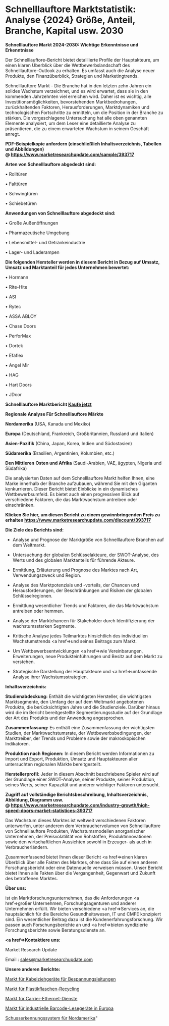# Schnelllauftore Marktstatistik: Analyse {2024} Größe, Anteil, Branche, Kapital usw. 2030

<strong>Schnelllauftore Markt 2024-2030: Wichtige Erkenntnisse und Erkenntnisse</strong>

Der Schnelllauftore-Bericht bietet detaillierte Profile der Hauptakteure, um einen klaren Überblick über die Wettbewerbslandschaft des Schnelllauftore-Outlook zu erhalten. Es umfasst auch die Analyse neuer Produkte, den Finanzüberblick, Strategien und Marketingtrends.

Schnelllauftore Markt - Die Branche hat in den letzten zehn Jahren ein solides Wachstum verzeichnet, und es wird erwartet, dass sie in den kommenden Jahrzehnten viel erreichen wird. Daher ist es wichtig, alle Investitionsmöglichkeiten, bevorstehenden Marktbedrohungen, zurückhaltenden Faktoren, Herausforderungen, Marktdynamiken und technologischen Fortschritte zu ermitteln, um die Position in der Branche zu stärken. Die vorgeschlagene Untersuchung hat alle oben genannten Elemente analysiert, um dem Leser eine detaillierte Analyse zu präsentieren, die zu einem erwarteten Wachstum in seinem Geschäft anregt.

<strong><b>PDF-Beispielkopie anfordern (einschließlich Inhaltsverzeichnis, Tabellen und Abbildungen) @ </b></strong><strong><a href=https://www.marketresearchupdate.com/sample/393717><strong>https://www.marketresearchupdate.com/sample/393717</u></a></strong></strong>

<strong>Arten von Schnelllauftore abgedeckt sind:</strong>

• Rolltüren

• Falttüren

• Schwingtüren

• Schiebetüren

<strong>Anwendungen von Schnelllauftore abgedeckt sind:</strong>

• Große Außenöffnungen

• Pharmazeutische Umgebung

• Lebensmittel- und Getränkeindustrie

• Lager- und Laderampen

<strong>Die folgenden Hersteller werden in diesem Bericht in Bezug auf Umsatz, Umsatz und Marktanteil für jedes Unternehmen bewertet:</strong>

• Hormann

• Rite-Hite

• ASI

• Rytec

• ASSA ABLOY

• Chase Doors

• PerforMax

• Dortek

• Efaflex

• Angel Mir

• HAG

• Hart Doors

• JDoor

<strong>Schnelllauftore Marktbericht <a href=https://www.marketresearchupdate.com/buynow/393717>Kaufe jetzt</a></strong>

<strong>Regionale Analyse Für Schnelllauftore Märkte</strong>

<strong>Nordamerika</strong> (USA, Kanada und Mexiko)

<strong>Europa</strong> (Deutschland, Frankreich, Großbritannien, Russland und Italien)

<strong>Asien-Pazifik</strong> (China, Japan, Korea, Indien und Südostasien)

<strong>Südamerika</strong> (Brasilien, Argentinien, Kolumbien, etc.)

<strong>Den Mittleren</strong> <strong>Osten und Afrika</strong> (Saudi-Arabien, VAE, ägypten, Nigeria und Südafrika)

Die analysierten Daten auf dem Schnelllauftore Markt helfen Ihnen, eine Marke innerhalb der Branche aufzubauen, während Sie mit den Giganten konkurrieren. Dieser Bericht bietet Einblicke in ein dynamisches Wettbewerbsumfeld. Es bietet auch einen progressiven Blick auf verschiedene Faktoren, die das Marktwachstum antreiben oder einschränken.

<strong>Klicken Sie hier, um diesen Bericht zu einem gewinnbringenden Preis zu erhalten
</strong><strong><a href=https://www.marketresearchupdate.com/discount/393717>https://www.marketresearchupdate.com/discount/393717</b></u></strong></a>

<strong>Die Ziele des Berichts sind:</strong>

- Analyse und Prognose der Marktgröße von Schnelllauftore Branchen auf dem Weltmarkt.

- Untersuchung der globalen Schlüsselakteure, der SWOT-Analyse, des Werts und des globalen Marktanteils für führende Akteure.

- Ermittlung, Erläuterung und Prognose des Marktes nach Art, Verwendungszweck und Region.

- Analyse des Marktpotenzials und -vorteils, der Chancen und Herausforderungen, der Beschränkungen und Risiken der globalen Schlüsselregionen.

- Ermittlung wesentlicher Trends und Faktoren, die das Marktwachstum antreiben oder hemmen.

- Analyse der Marktchancen für Stakeholder durch Identifizierung der wachstumsstarken Segmente.

- Kritische Analyse jedes Teilmarktes hinsichtlich des individuellen Wachstumstrends <a href=>und</a> seines Beitrags zum Markt.

- Um Wettbewerbsentwicklungen <a href=>wie</a> Vereinbarungen, Erweiterungen, neue Produkteinführungen und Besitz auf dem Markt zu verstehen.

- Strategische Darstellung der Hauptakteure und <a href=>umfas</a>sende Analyse ihrer Wachstumsstrategien.

<strong>Inhaltsverzeichnis:</strong>

<strong>Studienabdeckung:</strong> Enthält die wichtigsten Hersteller, die wichtigsten Marktsegmente, den Umfang der auf dem Weltmarkt angebotenen Produkte, die berücksichtigten Jahre und die Studienziele. Darüber hinaus wird die im Bericht bereitgestellte Segmentierungsstudie auf der Grundlage der Art des Produkts und der Anwendung angesprochen.

<strong>Zusammenfassung:</strong> Es enthält eine Zusammenfassung der wichtigsten Studien, der Marktwachstumsrate, der Wettbewerbsbedingungen, der Markttreiber, der Trends und Probleme sowie der makroskopischen Indikatoren.

<strong>Produktion nach Regionen:</strong> In diesem Bericht werden Informationen zu Import und Export, Produktion, Umsatz und Hauptakteuren aller untersuchten regionalen Märkte bereitgestellt.

<strong>Herstellerprofil:</strong> Jeder in diesem Abschnitt beschriebene Spieler wird auf der Grundlage einer SWOT-Analyse, seiner Produkte, seiner Produktion, seines Werts, seiner Kapazität und anderer wichtiger Faktoren untersucht.

<strong><b>Zugriff auf vollständige Berichtsbeschreibung, Inhaltsverzeichnis, Abbildung, Diagramm usw. @ </b></strong><strong><a href=https://www.marketresearchupdate.com/industry-growth/high-speed-doors-market-statistices-393717>https://www.marketresearchupdate.com/industry-growth/high-speed-doors-market-statistices-393717</a></strong>

Das Wachstum dieses Marktes ist weltweit verschiedenen Faktoren unterworfen, unter anderem dem Verbrauchervolumen von Schnelllauftore von Schnelllauftore Produkten, Wachstumsmodellen anorganischer Unternehmen, der Preisvolatilität von Rohstoffen, Produktinnovationen sowie den wirtschaftlichen Aussichten sowohl in Erzeuger- als auch in Verbraucherländern.

Zusammenfassend bietet Ihnen dieser Bericht <a href=>einen</a> klaren Überblick über alle Fakten des Marktes, ohne dass Sie auf einen anderen Forschungsbericht oder eine Datenquelle verweisen müssen. Unser Bericht bietet Ihnen alle Fakten über die Vergangenheit, Gegenwart und Zukunft des betroffenen Marktes.

<strong>Über uns:</strong>

 ist ein Marktforschungsunternehmen, das die Anforderungen <a href=>großer</a> Unternehmen, Forschungsagenturen und anderer Unternehmen erfüllt. Wir bieten verschiedene <a href=>Services</a> an, die hauptsächlich für die Bereiche Gesundheitswesen, IT und CMFE konzipiert sind. Ein wesentlicher Beitrag dazu ist die Kundenerfahrungsforschung. Wir passen auch Forschungsberichte an und <a href=>bieten</a> syndizierte Forschungsberichte sowie Beratungsdienste an.

<strong><a href=>Kontaktiere uns:</a></strong>

Market Research Update

Email : sales@marketresearchupdate.com

<strong>Unsere anderen Berichte:</strong>

<a href=https://www.linkedin.com/pulse/stringing-line-cable-pulling-equipment-market>Markt für Kabelziehgeräte für Bespannungsleitungen</a>

<a href=https://www.linkedin.com/pulse/plastic-bottle-recycling-market-2023-remarking>Markt für Plastikflaschen-Recycling</a>

<a href=https://www.linkedin.com/pulse/carrier-ethernet-services-market-2023-analysis-growth>Markt für Carrier-Ethernet-Dienste</a>

<a href=https://www.linkedin.com/pulse/europe-industrial-barcode-reader-market-2023>Markt für industrielle Barcode-Lesegeräte in Europa</a>

<a href=https://www.linkedin.com/pulse/north-america-gunshot-detection-system>Schusserkennungssystem für Nordamerika</a>"
